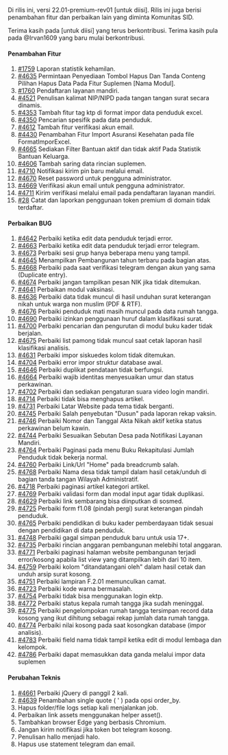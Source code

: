 Di rilis ini, versi 22.01-premium-rev01 [untuk diisi]. Rilis ini juga berisi penambahan fitur dan perbaikan lain yang diminta Komunitas SID.

Terima kasih pada [untuk diisi] yang terus berkontribusi. Terima kasih pula pada @Irvan1609 yang baru mulai berkontribusi.

#### Penambahan Fitur

1. [#1759](https://github.com/OpenSID/OpenSID/issues/1759) Laporan statistik kehamilan.
2. [#4635](https://github.com/OpenSID/OpenSID/issues/4635) Permintaan Penyediaan Tombol Hapus Dan Tanda Conteng Pilihan Hapus Data Pada Fitur Suplemen [Nama Modul].
3. [#1760](https://github.com/OpenSID/OpenSID/issues/1760) Pendaftaran layanan mandiri.
4. [#4521](https://github.com/OpenSID/OpenSID/issues/4521) Penulisan kalimat NIP/NIPD pada tangan tangan surat secara dinamis.
5. [#4353](https://github.com/OpenSID/OpenSID/issues/4353) Tambah fitur tag ktp di format impor data penduduk excel.
6. [#4350](https://github.com/OpenSID/OpenSID/issues/4350) Pencarian spesifik pada data penduduk.
7. [#4612](https://github.com/OpenSID/OpenSID/issues/4612) Tambah fitur verifikasi akun email.
8. [#4430](https://github.com/OpenSID/OpenSID/issues/4430) Penambahan Fitur Import Asuransi Kesehatan pada file FormatImporExcel.
9. [#4665](https://github.com/OpenSID/OpenSID/issues/4665) Sediakan Filter Bantuan aktif dan tidak aktif Pada Statistik Bantuan Keluarga.
10. [#4606](https://github.com/OpenSID/OpenSID/issues/4606) Tambah saring data rincian suplemen.
11. [#4710](https://github.com/OpenSID/OpenSID/issues/4710) Notifikasi kirim pin baru melalui email.
12. [#4670](https://github.com/OpenSID/OpenSID/issues/4670) Reset password untuk pengguna administrator.
13. [#4669](https://github.com/OpenSID/OpenSID/issues/4669) Verifikasi akun email untuk pengguna administrator.
14. [#4711](https://github.com/OpenSID/OpenSID/issues/4711) Kirim verifikasi melalui email pada pendaftaran layanan mandiri.
15. [#28](https://github.com/OpenSID/wiki-layanan-opendesa/issues/28) Catat dan laporkan penggunaan token premium di domain tidak terdaftar.

#### Perbaikan BUG

1. [#4642](https://github.com/OpenSID/OpenSID/issues/4642) Perbaiki ketika edit data penduduk terjadi error.
2. [#4663](https://github.com/OpenSID/OpenSID/issues/4663) Perbaiki ketika edit data penduduk terjadi error telegram.
3. [#4673](https://github.com/OpenSID/OpenSID/issues/4673) Perbaiki sesi grup hanya beberapa menu yang tampil.
4. [#4645](https://github.com/OpenSID/OpenSID/issues/4645) Menampilkan Pembangunan tahun terbaru pada bagian atas.
5. [#4668](https://github.com/OpenSID/OpenSID/issues/4668) Perbaiki pada saat verifikasi telegram dengan akun yang sama (Duplicate entry).
6. [#4674](https://github.com/OpenSID/OpenSID/issues/4674) Perbaiki jangan tampilkan pesan NIK jika tidak ditemukan.
7. [#4641](https://github.com/OpenSID/OpenSID/issues/4641) Perbaikan modul vaksinasi.
8. [#4636](https://github.com/OpenSID/OpenSID/issues/4636) Perbaiki data tidak muncul di hasil unduhan surat keterangan nikah untuk warga non muslim (PDF & RTF).
9. [#4676](https://github.com/OpenSID/OpenSID/issues/4676) Perbaiki penduduk mati masih muncul pada data rumah tangga.
10. [#4690](https://github.com/OpenSID/OpenSID/issues/4690) Perbaiki izinkan penggunaan huruf dalam klasifikasi surat.
11. [#4700](https://github.com/OpenSID/OpenSID/issues/4700) Perbaiki pencarian dan pengurutan di modul buku kader tidak berjalan.
12. [#4675](https://github.com/OpenSID/OpenSID/issues/4675) Perbaiki list pamong tidak muncul saat cetak laporan hasil klasifikasi analisis.
13. [#4631](https://github.com/OpenSID/OpenSID/issues/4631) Perbaiki impor siskuedes kolom tidak ditemukan.
14. [#4704](https://github.com/OpenSID/OpenSID/issues/4704) Perbaiki error impor struktur database awal.
15. [#4646](https://github.com/OpenSID/OpenSID/issues/4646) Perbaiki duplikat pendataan tidak berfungsi.
16. [#4664](https://github.com/OpenSID/OpenSID/issues/4664) Perbaiki wajib identitas menyesuaikan umur dan status perkawinan.
17. [#4702](https://github.com/OpenSID/OpenSID/issues/4702) Perbaiki dan sediakan pengaturan suara video login mandiri.
18. [#4714](https://github.com/OpenSID/OpenSID/issues/4714) Perbaiki tidak bisa menghapus artikel.
19. [#4731](https://github.com/OpenSID/OpenSID/issues/4731) Perbaiki Latar Website pada tema tidak berganti.
20. [#4745](https://github.com/OpenSID/OpenSID/issues/4745) Perbaiki Salah penyebutan "Dusun" pada laporan rekap vaksin.
21. [#4746](https://github.com/OpenSID/OpenSID/issues/4746) Perbaiki Nomor dan Tanggal Akta Nikah aktif ketika status perkawinan belum kawin.
22. [#4744](https://github.com/OpenSID/OpenSID/issues/4744) Perbaiki Sesuaikan Sebutan Desa pada Notifikasi Layanan Mandiri.
23. [#4764](https://github.com/OpenSID/OpenSID/issues/4764) Perbaiki Paginasi pada menu Buku Rekapitulasi Jumlah Penduduk tidak bekerja normal.
24. [#4760](https://github.com/OpenSID/OpenSID/issues/4760) Perbaiki Link/Url "Home" pada breadcrumb salah.
25. [#4768](https://github.com/OpenSID/OpenSID/issues/4768) Perbaiki Nama desa tidak tampil dalam hasil cetak/unduh di bagian tanda tangan Wilayah Administratif.
26. [#4718](https://github.com/OpenSID/OpenSID/issues/4718) Perbaiki paginasi artikel kategori artikel.
27. [#4769](https://github.com/OpenSID/OpenSID/issues/4769) Perbaiki validasi form dan modal input agar tidak duplikasi.
28. [#4629](https://github.com/OpenSID/OpenSID/issues/4629) Perbaiki link sembarang bisa diinputkan di sosmed.
29. [#4725](https://github.com/OpenSID/OpenSID/issues/4725) Perbaiki form f1.08 (pindah pergi) surat keterangan pindah penduduk.
30. [#4765](https://github.com/OpenSID/OpenSID/issues/4765) Perbaiki pendidikan di buku kader pemberdayaan tidak sesuai dengan pendidikan di data penduduk.
31. [#4748](https://github.com/OpenSID/OpenSID/issues/4748) Perbaiki gagal simpan penduduk baru untuk usia 17+.
32. [#4735](https://github.com/OpenSID/OpenSID/issues/4735) Perbaiki rincian anggaran pembangunan melebihi total anggaran.
33. [#4771](https://github.com/OpenSID/OpenSID/issues/4771) Perbaiki paginasi halaman website pembangunan terjadi error/kosong apabila list view yang ditampilkan lebih dari 10 item.
34. [#4759](https://github.com/OpenSID/OpenSID/issues/4759) Perbaiki kolom "ditandatangani oleh" dalam hasil cetak dan unduh arsip surat kosong.
35. [#4751](https://github.com/OpenSID/OpenSID/issues/4751) Perbaiki lampiran F.2.01 memunculkan camat.
36. [#4723](https://github.com/OpenSID/OpenSID/issues/4723) Perbaiki kode warna bermasalah.
37. [#4754](https://github.com/OpenSID/OpenSID/issues/4754) Perbaiki tidak bisa menggunakan login ektp.
38. [#4772](https://github.com/OpenSID/OpenSID/issues/4772) Perbaiki status kepala rumah tangga jika sudah meninggal.
39. [#4775](https://github.com/OpenSID/OpenSID/issues/4775) Perbaiki pengelompokan rumah tangga tersimpan record data kosong yang ikut dihitung sebagai rekap jumlah data rumah tangga.
40. [#4774](https://github.com/OpenSID/OpenSID/issues/4774) Perbaiki nilai kosong pada saat kosongkan database (impor analisis).
41. [#4783](https://github.com/OpenSID/OpenSID/issues/4783) Perbaiki field nama tidak tampil ketika edit di modul lembaga dan kelompok.
42. [#4786](https://github.com/OpenSID/OpenSID/issues/4786) Perbaiki dapat memasukkan data ganda melalui impor data suplemen

#### Perubahan Teknis

1. [#4661](https://github.com/OpenSID/OpenSID/issues/4661) Perbaiki jQuery di panggil 2 kali.
2. [#4639](https://github.com/OpenSID/OpenSID/pull/4639) Penambahan single quote ( ' ) pada opsi order_by.
3. Hapus folder/file logs setiap kali menjalankan job.
4. Perbaikan link assets menggunakan helper asset().
5. Tambahkan browser Edge yang berbasis Chromium.
6. Jangan kirim notifikasi jika token bot telegram kosong.
7. Penulisan hallo menjadi halo.
8. Hapus use statement telegram dan email.